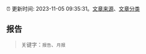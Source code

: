 :alarm_clock: 更新时间: 2023-11-05 09:35:31。[文章来源](/README.md)、[文章分类](/TAGS.md)

## 报告


> 关键字：`报告`、`月报`




